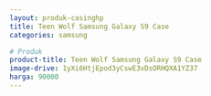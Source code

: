 ```yaml
---
layout: produk-casinghp
title: Teen Wolf Samsung Galaxy S9 Case
categories: samsung

# Produk
product-title: Teen Wolf Samsung Galaxy S9 Case
image-drive: 1yXi6HtjEpod3yCswE3vDsORHQXA1YZ37
harga: 90000
---
```

